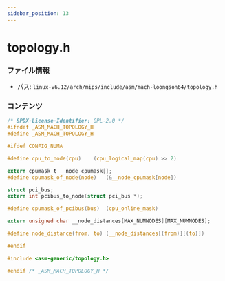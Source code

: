 ```yaml
---
sidebar_position: 13
---
```

# topology.h

### ファイル情報

- パス: `linux-v6.12/arch/mips/include/asm/mach-loongson64/topology.h`

### コンテンツ

```h
/* SPDX-License-Identifier: GPL-2.0 */
#ifndef _ASM_MACH_TOPOLOGY_H
#define _ASM_MACH_TOPOLOGY_H

#ifdef CONFIG_NUMA

#define cpu_to_node(cpu)	(cpu_logical_map(cpu) >> 2)

extern cpumask_t __node_cpumask[];
#define cpumask_of_node(node)	(&__node_cpumask[node])

struct pci_bus;
extern int pcibus_to_node(struct pci_bus *);

#define cpumask_of_pcibus(bus)	(cpu_online_mask)

extern unsigned char __node_distances[MAX_NUMNODES][MAX_NUMNODES];

#define node_distance(from, to)	(__node_distances[(from)][(to)])

#endif

#include <asm-generic/topology.h>

#endif /* _ASM_MACH_TOPOLOGY_H */

```
